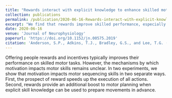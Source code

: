 ```yaml
---
title: "Rewards interact with explicit knowledge to enhance skilled motor performance"
collection: publications
permalink: /publication/2020-06-16-Rewards-interact-with-explicit-knowledge-to-enhance-skilled-motor-performance
excerpt: "We find that rewards improve skilled performance, especially when people are able to explictly plan their movements in advance.<br/><img src='/images/mot_dsp_img.png'>"
date: 2020-06-16
venue: 'Journal of Neurophysiology'
paperurl: 'https://doi.org/10.1152/jn.00575.2019'
citation: 'Anderson, S.P., Adkins, T.J., Bradley, G.S., and Lee, T.G. (2020). &quot;Rewards interact with explicit knowledge to enhance skilled motor performance.&quot; <i>Journal of Neurophysiology</i>. 123(6), 2476-2490.'
---
```


Offering people rewards and incentives typically improves their performance on skilled motor tasks. However, the mechanisms by which motivation impacts motor skills remains unclear. In two experiments, we show that motivation impacts motor sequencing skills in two separate ways. First, the prospect of reward speeds up the execution of all actions. Second, rewards provide an additional boost to motor planning when explicit skill knowledge can be used to prepare movements in advance.

